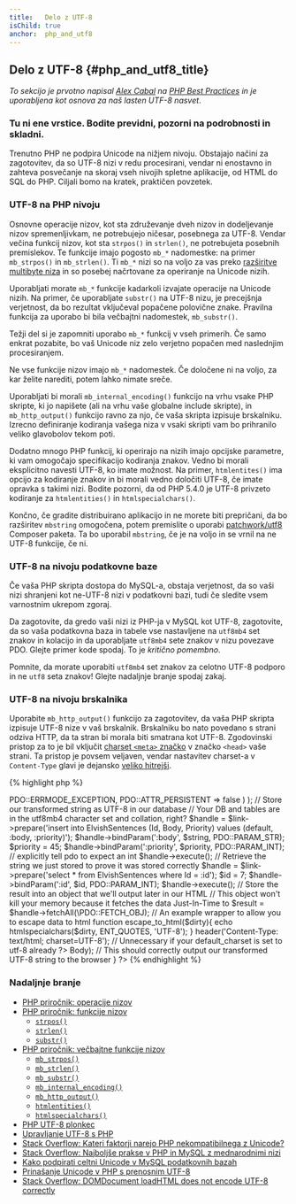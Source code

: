 ```yaml
---
title:   Delo z UTF-8
isChild: true
anchor:  php_and_utf8
---
```


## Delo z UTF-8 {#php_and_utf8_title}

_To sekcijo je prvotno napisal [Alex Cabal](https://alexcabal.com/) na
[PHP Best Practices](https://phpbestpractices.org/#utf-8) in je uporabljena kot osnova za naš lasten UTF-8 nasvet_.

### Tu ni ene vrstice. Bodite previdni, pozorni na podrobnosti in skladni.

Trenutno PHP ne podpira Unicode na nižjem nivoju. Obstajajo načini za zagotovitev, da so UTF-8 nizi v redu procesirani,
vendar ni enostavno in zahteva posvečanje na skoraj vseh nivojih spletne aplikacije, od HTML do SQL do PHP. Ciljali
bomo na kratek, praktičen povzetek.

### UTF-8 na PHP nivoju

Osnovne operacije nizov, kot sta združevanje dveh nizov in dodeljevanje nizov spremenljivkam, ne potrebujejo ničesar,
posebnega za UTF-8. Vendar večina funkcij nizov, kot sta `strpos()` in `strlen()`, ne potrebujeta posebnih premislekov. Te
funkcije imajo pogosto `mb_*` nadomestke: na primer `mb_strpos()` in `mb_strlen()`. Ti `mb_*` nizi so na voljo
za vas preko [razširitve multibyte niza] in so posebej načrtovane za operiranje na Unicode nizih.

Uporabljati morate `mb_*` funkcije kadarkoli izvajate operacije na Unicode nizih. Na primer, če uporabljate `substr()` na
UTF-8 nizu, je precejšnja verjetnost, da bo rezultat vključeval popačene polovične znake. Pravilna funkcija za uporabo
bi bila večbajtni nadomestek, `mb_substr()`.

Težji del si je zapomniti uporabo `mb_*` funkcij v vseh primerih. Če samo enkrat pozabite, bo vaš Unicode niz
zelo verjetno popačen med naslednjim procesiranjem.

Ne vse funkcije nizov imajo `mb_*` nadomestek. Če določene ni na voljo, za kar želite narediti, potem lahko nimate
sreče.

Uporabljati bi morali `mb_internal_encoding()` funkcijo na vrhu vsake PHP skripte, ki jo napišete (ali na
vrhu vaše globalne include skripte), in `mb_http_output()` funkcijo ravno za njo, če vaša skripta izpisuje
brskalniku. Izrecno definiranje kodiranja vašega niza v vsaki skripti vam bo prihranilo veliko glavobolov tekom
poti.

Dodatno mnogo PHP funkcij, ki operirajo na nizih imajo opcijske parametre, ki vam omogočajo specifikacijo kodiranja
znakov. Vedno bi morali eksplicitno navesti UTF-8, ko imate možnost. Na primer, `htmlentites()` ima
opcijo za kodiranje znakov in bi morali vedno določiti UTF-8, če imate opravka s takimi nizi. Bodite pozorni, da
od PHP 5.4.0 je UTF-8 privzeto kodiranje za `htmlentities()` in  `htmlspecialchars()`.

Končno, če gradite distribuirano aplikacijo in ne morete biti prepričani, da bo razširitev `mbstring`
omogočena, potem premislite o uporabi [patchwork/utf8] Composer paketa. Ta
bo uporabil `mbstring`, če je na voljo in se vrnil na ne UTF-8 funkcije, če ni.

[razširitve multibyte niza]: http://php.net/book.mbstring
[patchwork/utf8]: https://packagist.org/packages/patchwork/utf8

### UTF-8 na nivoju podatkovne baze

Če vaša PHP skripta dostopa do MySQL-a, obstaja verjetnost, da so vaši nizi shranjeni kot ne-UTF-8 nizi v podatkovni bazi,
tudi če sledite vsem varnostnim ukrepom zgoraj.

Da zagotovite, da gredo vaši nizi iz PHP-ja v MySQL kot UTF-8, zagotovite, da so vaša podatkovna baza in tabele vse nastavljene
na `utf8mb4` set znakov in kolacijo in da uporabljate `utf8mb4` sete znakov v nizu povezave PDO. Glejte
primer kode spodaj. To je _kritično pomembno_.

Pomnite, da morate uporabiti `utf8mb4` set znakov za celotno UTF-8 podporo in ne `utf8` seta znakov! Glejte
nadaljnje branje spodaj zakaj.

### UTF-8 na nivoju brskalnika

Uporabite `mb_http_output()` funkcijo za zagotovitev, da vaša PHP skripta izpisuje UTF-8 nize v vaš brskalnik.
Brskalniku bo nato povedano s strani odziva HTTP, da ta stran bi morala biti smatrana kot UTF-8. Zgodovinski pristop za to je bil vključit [charset `<meta>` značko](http://htmlpurifier.org/docs/enduser-utf8.html) v značko `<head>` vaše strani. Ta pristop je povsem veljaven, vendar nastavitev charset-a v `Content-Type` glavi je dejansko [veliko hitrejši](https://developers.google.com/speed/docs/best-practices/rendering#SpecifyCharsetEarly).

{% highlight php %}
<?php
// Tell PHP that we're using UTF-8 strings until the end of the script
mb_internal_encoding('UTF-8');
$utf_set = ini_set('default_charset', 'utf-8');
if (!$utf_set) {
    throw new Exception('could not set default_charset to utf-8, please ensure it\'s set on your system!');
}

// Tell PHP that we'll be outputting UTF-8 to the browser
mb_http_output('UTF-8');

// Our UTF-8 test string
$string = 'Êl síla erin lû e-govaned vîn.';

// Transform the string in some way with a multibyte function
// Note how we cut the string at a non-Ascii character for demonstration purposes
$string = mb_substr($string, 0, 15);

// Connect to a database to store the transformed string
// See the PDO example in this document for more information
// Note the `charset=utf8mb4` v DSN (Data Source Name)
$link = new PDO(
    'mysql:host=your-hostname;dbname=your-db;charset=utf8mb4',
    'your-username',
    'your-password',
    array(
        PDO::ATTR_ERRMODE => PDO::ERRMODE_EXCEPTION,
        PDO::ATTR_PERSISTENT => false
    )
);

// Store our transformed string as UTF-8 in our database
// Your DB and tables are in the utf8mb4 character set and collation, right?
$handle = $link->prepare('insert into ElvishSentences (Id, Body, Priority) values (default, :body, :priority)');
$handle->bindParam(':body', $string, PDO::PARAM_STR);
$priority = 45;
$handle->bindParam(':priority', $priority, PDO::PARAM_INT); // explicitly tell pdo to expect an int
$handle->execute();

// Retrieve the string we just stored to prove it was stored correctly
$handle = $link->prepare('select * from ElvishSentences where Id = :id');
$id = 7;
$handle->bindParam(':id', $id, PDO::PARAM_INT);
$handle->execute();

// Store the result into an object that we'll output later in our HTML
// This object won't kill your memory because it fetches the data Just-In-Time to
$result = $handle->fetchAll(\PDO::FETCH_OBJ);

// An example wrapper to allow you to escape data to html
function escape_to_html($dirty){
    echo htmlspecialchars($dirty, ENT_QUOTES, 'UTF-8');
}

header('Content-Type: text/html; charset=UTF-8'); // Unnecessary if your default_charset is set to utf-8 already
?><!doctype html>
<html>
    <head>
        <title>UTF-8 test page</title>
    </head>
    <body>
        <?php
        foreach($result as $row){
            escape_to_html($row->Body);  // This should correctly output our transformed UTF-8 string to the browser
        }
        ?>
    </body>
</html>
{% endhighlight %}

### Nadaljnje branje

* [PHP priročnik: operacije nizov](http://php.net/language.operators.string)
* [PHP priročnik: funkcije nizov](http://php.net/ref.strings)
    * [`strpos()`](http://php.net/function.strpos)
    * [`strlen()`](http://php.net/function.strlen)
    * [`substr()`](http://php.net/function.substr)
* [PHP priročnik: večbajtne funkcije nizov](http://php.net/ref.mbstring)
    * [`mb_strpos()`](http://php.net/function.mb-strpos)
    * [`mb_strlen()`](http://php.net/function.mb-strlen)
    * [`mb_substr()`](http://php.net/function.mb-substr)
    * [`mb_internal_encoding()`](http://php.net/function.mb-internal-encoding)
    * [`mb_http_output()`](http://php.net/function.mb-http-output)
    * [`htmlentities()`](http://php.net/function.htmlentities)
    * [`htmlspecialchars()`](http://php.net/function.htmlspecialchars)
* [PHP UTF-8 plonkec](http://blog.loftdigital.com/blog/php-utf-8-cheatsheet)
* [Upravljanje UTF-8 s PHP](http://www.phpwact.org/php/i18n/utf-8)
* [Stack Overflow: Kateri faktorji narejo PHP nekompatibilnega z Unicode?](http://stackoverflow.com/questions/571694/what-factors-make-php-unicode-incompatible)
* [Stack Overflow: Najboljše prakse v PHP in MySQL z mednarodnimi nizi](http://stackoverflow.com/questions/140728/best-practices-in-php-and-mysql-with-international-strings)
* [Kako podpirati celtni Unicode v MySQL podatkovnih bazah](http://mathiasbynens.be/notes/mysql-utf8mb4)
* [Prinašanje Unicode v PHP s prenosnim UTF-8](http://www.sitepoint.com/bringing-unicode-to-php-with-portable-utf8/)
* [Stack Overflow: DOMDocument loadHTML does not encode UTF-8 correctly](http://stackoverflow.com/questions/8218230/php-domdocument-loadhtml-not-encoding-utf-8-correctly)